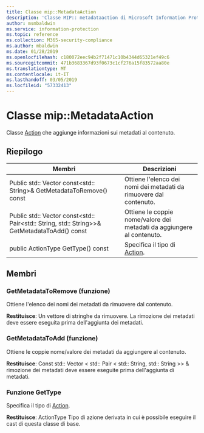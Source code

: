 ```yaml
---
title: Classe mip::MetadataAction
description: 'Classe MIP:: metadataaction di Microsoft Information Protection (MIP) SDK vengono documentate.'
author: msmbaldwin
ms.service: information-protection
ms.topic: reference
ms.collection: M365-security-compliance
ms.author: mbaldwin
ms.date: 01/28/2019
ms.openlocfilehash: c180072eec94b2f71471c10b4344d65321ef49c6
ms.sourcegitcommit: 471b3683367d93f0673c1cf276a15f83572aa80e
ms.translationtype: MT
ms.contentlocale: it-IT
ms.lasthandoff: 03/05/2019
ms.locfileid: "57332413"
---
```

# <a name="class-mipmetadataaction"></a>Classe mip::MetadataAction 
Classe [Action](class_mip_action.md) che aggiunge informazioni sui metadati al contenuto.
  
## <a name="summary"></a>Riepilogo
 Membri                        | Descrizioni                                
--------------------------------|---------------------------------------------
Public std:: Vector const\<std:: String\>& GetMetadataToRemove() const  |  Ottiene l'elenco dei nomi dei metadati da rimuovere dal contenuto.
Public std:: Vector const\<std:: Pair\<std:: String, std:: String\>\>& GetMetadataToAdd() const  |  Ottiene le coppie nome/valore dei metadati da aggiungere al contenuto.
public ActionType GetType() const  |  Specifica il tipo di [Action](class_mip_action.md).
  
## <a name="members"></a>Membri
  
### <a name="getmetadatatoremove-function"></a>GetMetadataToRemove (funzione)
Ottiene l'elenco dei nomi dei metadati da rimuovere dal contenuto.

  
**Restituisce**: Un vettore di stringhe da rimuovere. La rimozione dei metadati deve essere eseguita prima dell'aggiunta dei metadati.
  
### <a name="getmetadatatoadd-function"></a>GetMetadataToAdd (funzione)
Ottiene le coppie nome/valore dei metadati da aggiungere al contenuto.

  
**Restituisce**: Const std:: Vector < std:: Pair < std:: String, std:: String >> & rimozione dei metadati deve essere eseguite prima dell'aggiunta di metadati.
  
### <a name="gettype-function"></a>Funzione GetType
Specifica il tipo di [Action](class_mip_action.md).

  
**Restituisce**: ActionType Tipo di azione derivata in cui è possibile eseguire il cast di questa classe di base.
